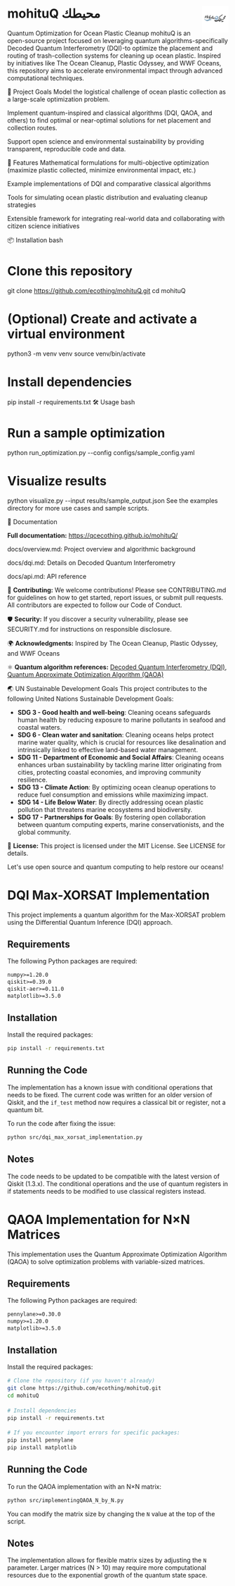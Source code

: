 # **mohituQ** **محيطك** <img src="docs/source/_static/images/mohituq_logo.png" alt="mohituQ Logo" width="60" align="right"/>

Quantum Optimization for Ocean Plastic Cleanup
mohituQ is an open-source project focused on leveraging quantum algorithms-specifically Decoded Quantum Interferometry (DQI)-to optimize the placement and routing of trash-collection systems for cleaning up ocean plastic. Inspired by initiatives like The Ocean Cleanup, Plastic Odyssey, and WWF Oceans, this repository aims to accelerate environmental impact through advanced computational techniques.

🌊 Project Goals
Model the logistical challenge of ocean plastic collection as a large-scale optimization problem.

Implement quantum-inspired and classical algorithms (DQI, QAOA, and others) to find optimal or near-optimal solutions for net placement and collection routes.

Support open science and environmental sustainability by providing transparent, reproducible code and data.

🚀 Features
Mathematical formulations for multi-objective optimization (maximize plastic collected, minimize environmental impact, etc.)

Example implementations of DQI and comparative classical algorithms

Tools for simulating ocean plastic distribution and evaluating cleanup strategies

Extensible framework for integrating real-world data and collaborating with citizen science initiatives

📦 Installation
bash
# Clone this repository
git clone https://github.com/ecothing/mohituQ.git
cd mohituQ

# (Optional) Create and activate a virtual environment
python3 -m venv venv
source venv/bin/activate

# Install dependencies
pip install -r requirements.txt
🛠️ Usage
bash
# Run a sample optimization
python run_optimization.py --config configs/sample_config.yaml

# Visualize results
python visualize.py --input results/sample_output.json
See the examples directory for more use cases and sample scripts.

📖 Documentation

**Full documentation:** https://qcecothing.github.io/mohituQ/

docs/overview.md: Project overview and algorithmic background

docs/dqi.md: Details on Decoded Quantum Interferometry

docs/api.md: API reference

🤝 **Contributing:**
We welcome contributions! Please see CONTRIBUTING.md for guidelines on how to get started, report issues, or submit pull requests. All contributors are expected to follow our Code of Conduct.

🛡️ **Security:**
If you discover a security vulnerability, please see SECURITY.md for instructions on responsible disclosure.

🌍 **Acknowledgments:**
Inspired by The Ocean Cleanup, Plastic Odyssey, and WWF Oceans

⚛️ **Quantum algorithm references:** [Decoded Quantum Interferometry (DQI)](https://arxiv.org/abs/2408.08292), [Quantum Approximate Optimization Algorithm (QAOA)](https://arxiv.org/abs/2306.09198)

🌏 UN Sustainable Development Goals
This project contributes to the following United Nations Sustainable Development Goals:

- **SDG 3 - Good health and well-being**: Cleaning oceans safeguards human health by reducing exposure to marine pollutants in seafood and coastal waters.
- **SDG 6 - Clean water and sanitation**: Cleaning oceans helps protect marine water quality, which is crucial for resources like desalination and intrinsically linked to effective land-based water management.
- **SDG 11 - Department of Economic and Social Affairs**: Cleaning oceans enhances urban sustainability by tackling marine litter originating from cities, protecting coastal economies, and improving community resilience.
- **SDG 13 - Climate Action**: By optimizing ocean cleanup operations to reduce fuel consumption and emissions while maximizing impact.
- **SDG 14 - Life Below Water**: By directly addressing ocean plastic pollution that threatens marine ecosystems and biodiversity.
- **SDG 17 - Partnerships for Goals**: By fostering open collaboration between quantum computing experts, marine conservationists, and the global community.

📢 **License:**
This project is licensed under the MIT License. See LICENSE for details.

Let's use open source and quantum computing to help restore our oceans!

# DQI Max-XORSAT Implementation

This project implements a quantum algorithm for the Max-XORSAT problem using the Differential Quantum Inference (DQI) approach.

## Requirements

The following Python packages are required:

```
numpy>=1.20.0
qiskit>=0.39.0
qiskit-aer>=0.11.0
matplotlib>=3.5.0
```

## Installation

Install the required packages:

```bash
pip install -r requirements.txt
```

## Running the Code

The implementation has a known issue with conditional operations that needs to be fixed. The current code was written for an older version of Qiskit, and the `if_test` method now requires a classical bit or register, not a quantum bit.

To run the code after fixing the issue:

```bash
python src/dqi_max_xorsat_implementation.py
```

## Notes

The code needs to be updated to be compatible with the latest version of Qiskit (1.3.x). The conditional operations and the use of quantum registers in if statements needs to be modified to use classical registers instead.

# QAOA Implementation for N×N Matrices

This implementation uses the Quantum Approximate Optimization Algorithm (QAOA) to solve optimization problems with variable-sized matrices.

## Requirements

The following Python packages are required:

```
pennylane>=0.30.0
numpy>=1.20.0
matplotlib>=3.5.0
```

## Installation

Install the required packages:

```bash
# Clone the repository (if you haven't already)
git clone https://github.com/ecothing/mohituQ.git
cd mohituQ

# Install dependencies
pip install -r requirements.txt

# If you encounter import errors for specific packages:
pip install pennylane
pip install matplotlib
```

## Running the Code

To run the QAOA implementation with an N×N matrix:

```bash
python src/implementingQAOA_N_by_N.py
```

You can modify the matrix size by changing the `N` value at the top of the script.

## Notes

The implementation allows for flexible matrix sizes by adjusting the `N` parameter. Larger matrices (N > 10) may require more computational resources due to the exponential growth of the quantum state space.
